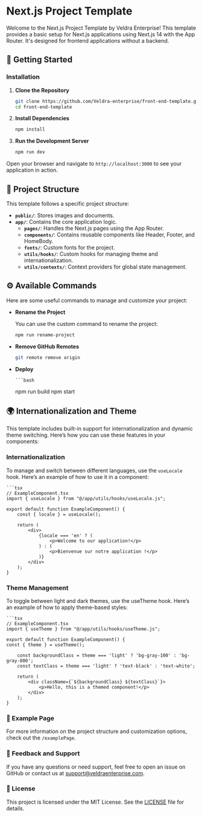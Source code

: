 # Next.js Project Template

Welcome to the Next.js Project Template by Veldra Enterprise! This template provides a basic setup for Next.js applications using Next.js 14 with the App Router. It's designed for frontend applications without a backend.

## 🚀 Getting Started

### Installation

1. **Clone the Repository**

   ```bash
   git clone https://github.com/Veldra-enterprise/front-end-template.git
   cd front-end-template
   
2. **Install Dependencies**
    ```bash
   npm install
3. **Run the Development Server**
    ```bash
   npm run dev

Open your browser and navigate to `http://localhost:3000` to see your application in action.

## 📂 Project Structure

This template follows a specific project structure:

- **`public/`**: Stores images and documents.
- **`app/`**: Contains the core application logic.
    - **`pages/`**: Handles the Next.js pages using the App Router.
    - **`components/`**: Contains reusable components like Header, Footer, and HomeBody.
    - **`fonts/`**: Custom fonts for the project.
    - **`utils/hooks/`**: Custom hooks for managing theme and internationalization.
    - **`utils/contexts/`**: Context providers for global state management.
## ⚙️ Available Commands

Here are some useful commands to manage and customize your project:

- **Rename the Project**

  You can use the custom command to rename the project:

  ```bash
  npm run rename-project
- **Remove GitHub Remotes**

  ```bash
  git remote remove origin

- **Deploy**

  
      ```bash
     npm run build
     npm start

## 🌍 Internationalization and Theme

This template includes built-in support for internationalization and dynamic theme switching. Here’s how you can use these features in your components:

### Internationalization

To manage and switch between different languages, use the `useLocale` hook. Here’s an example of how to use it in a component:

    ```tsx
    // ExampleComponent.tsx
    import { useLocale } from "@/app/utils/hooks/useLocale.js";
    
    export default function ExampleComponent() {
        const { locale } = useLocale();
    
        return (
            <div>
                {locale === 'en' ? (
                    <p>Welcome to our application!</p>
                ) : (
                    <p>Bienvenue sur notre application !</p>
                )}
            </div>
        );
    }

### Theme Management

To toggle between light and dark themes, use the useTheme hook. Here’s an example of how to apply theme-based styles:    

    ```tsx
    // ExampleComponent.tsx
    import { useTheme } from "@/app/utils/hooks/useTheme.js";
    
    export default function ExampleComponent() {
    const { theme } = useTheme();
    
        const backgroundClass = theme === 'light' ? 'bg-gray-100' : 'bg-gray-800';
        const textClass = theme === 'light' ? 'text-black' : 'text-white';
    
        return (
            <div className={`${backgroundClass} ${textClass}`}>
                <p>Hello, this is a themed component!</p>
            </div>
        );
    }

### 📝 Example Page

For more information on the project structure and customization options, check out the `/examplePage`.

### 💬 Feedback and Support

If you have any questions or need support, feel free to open an issue on GitHub or contact us at [support@veldraenterprise.com](mailto:enterpriseveldra@gmail.com).

### 📜 License

This project is licensed under the MIT License. See the [LICENSE](./LICENSE) file for details.


